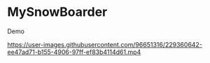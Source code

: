# MySnowBoarder
 Demo


https://user-images.githubusercontent.com/96651316/229360642-ee47ad71-b155-4906-97ff-ef83b4114d61.mp4

